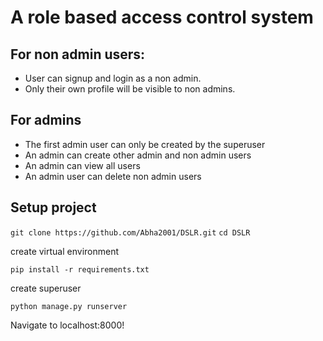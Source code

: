 # A role based access control system

## For non admin users:

- User can signup and login as a non admin.
- Only their own profile will be visible to non admins.

## For admins
- The first admin user can only be created by the superuser
- An admin can create other admin and non admin users
- An admin can view all users 
- An admin user can delete non admin users

## Setup project

`git clone https://github.com/Abha2001/DSLR.git`
`cd DSLR`

create virtual environment

`pip install -r requirements.txt`

create superuser

`python manage.py runserver`

Navigate to localhost:8000!



